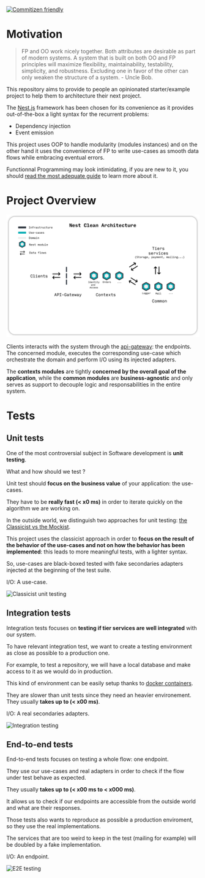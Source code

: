 [![Commitizen friendly](https://img.shields.io/badge/commitizen-friendly-brightgreen.svg)](http://commitizen.github.io/cz-cli/)

# Motivation

> FP and OO work nicely together. Both attributes are desirable as part of modern systems. A system that is built on both OO and FP principles will maximize flexibility, maintainability, testability, simplicity, and robustness. Excluding one in favor of the other can only weaken the structure of a system. - Uncle Bob.

This repository aims to provide to people an opinionated starter/example project to help them to architecture their next project.

The [Nest.js](https://nestjs.com/) framework has been chosen for its convenience as it provides out-of-the-box a light syntax for the recurrent problems:

- Dependency injection
- Event emission

This project uses OOP to handle modularity (modules instances) and on the other hand it uses the convenience of FP to write use-cases as smooth data flows while embracing eventual errors.

Functionnal Programming may look intimidating, if you are new to it, you should [read the most adequate guide](https://mostly-adequate.gitbook.io/mostly-adequate-guide/) to learn more about it.

# Project Overview

![Nest Clean Architecture](./docs/assets/nest-clean-architecture.png)

Clients interacts with the system through the [api-gateway](./api-gateway): the endpoints. The concerned module, executes the corresponding use-case which orchestrate the domain and perform I/O using its injected adapters.

The **contexts modules** are tightly **concerned by the overall goal of the application**, while the **common modules** are **business-agnostic** and only serves as support to decouple logic and responsabilities in the entire system.

# Tests

## Unit tests

One of the most controversial subject in Software development is **unit testing**.

What and how should we test ?

Unit test should **focus on the business value** of your application: the use-cases.

They have to be **really fast (< x0 ms)** in order to iterate quickly on the algorithm we are working on.

In the outside world, we distinguish two approaches for unit testing: [the Classicist vs the Mockist](https://martinfowler.com/articles/mocksArentStubs.html).

This project uses the classicist approach in order to **focus on the result of the behavior of the use-cases and not on how the behavior has been implemented**: this leads to more meaningful tests, with a lighter syntax.

So, use-cases are black-boxed tested with fake secondaries adapters injected at the beginning of the test suite.

I/O: A use-case.

![Classicist unit testing](./docs/assets/unit-testing.png)

## Integration tests

Integration tests focuses on **testing if tier services are well integrated** with our system.

To have relevant integration test, we want to create a testing environment as close as possible to a production one.

For example, to test a repository, we will have a local database and make access to it as we would do in production.

This kind of environment can be easily setup thanks to [docker containers](https://docs.docker.com/get-started/#what-is-a-container).

They are slower than unit tests since they need an heavier environement. They usually **takes up to (< x00 ms)**.

I/O: A real secondaries adapters.

![Integration testing](./docs/assets/integration-testing.png)

## End-to-end tests

End-to-end tests focuses on testing a whole flow: one endpoint.

They use our use-cases and real adapters in order to check if the flow under test behave as expected.

They usually **takes up to (< x00 ms to < x000 ms)**.

It allows us to check if our endpoints are accessible from the outside world and what are their responses.

Those tests also wants to reproduce as possible a production enviroment, so they use the real implementations.

The services that are too weird to keep in the test (mailing for example) will be doubled by a fake implementation.

I/O: An endpoint.

![E2E testing](./docs/assets/end-to-end-testing.png)
